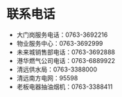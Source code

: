 # 联系电话

- 大门岗服务电话：0763-3692216
- 物业服务中心：0763-3692999
- 未来城销售部电话：0763-3692888
- 港华燃气公司电话：0763-6889922
- 清远供水局：0763-3388000
- 清远南方电网：95598
- 老板电器抽油烟机：0763-3388411